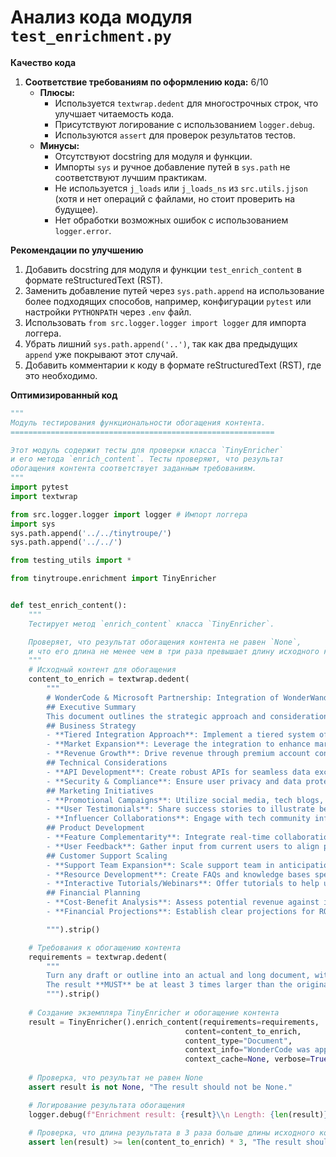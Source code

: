 # Анализ кода модуля `test_enrichment.py`

**Качество кода**
1.  **Соответствие требованиям по оформлению кода:** 6/10
    *   **Плюсы:**
        *   Используется `textwrap.dedent` для многострочных строк, что улучшает читаемость кода.
        *   Присутствуют логирование с использованием `logger.debug`.
        *   Используются `assert` для проверок результатов тестов.
    *   **Минусы:**
        *   Отсутствуют docstring для модуля и функции.
        *   Импорты `sys` и ручное добавление путей в `sys.path` не соответствуют лучшим практикам.
        *   Не используется `j_loads` или `j_loads_ns` из `src.utils.jjson` (хотя и нет операций с файлами, но стоит проверить на будущее).
        *   Нет обработки возможных ошибок с использованием `logger.error`.

**Рекомендации по улучшению**

1.  Добавить docstring для модуля и функции `test_enrich_content` в формате reStructuredText (RST).
2.  Заменить добавление путей через `sys.path.append` на использование более подходящих способов, например, конфигурации `pytest` или настройки `PYTHONPATH` через `.env` файл.
3.  Использовать `from src.logger.logger import logger` для импорта логгера.
4.  Убрать лишний `sys.path.append('..')`, так как два предыдущих `append` уже покрывают этот случай.
5.  Добавить комментарии к коду в формате reStructuredText (RST), где это необходимо.

**Оптимизированный код**

```python
"""
Модуль тестирования функциональности обогащения контента.
===========================================================

Этот модуль содержит тесты для проверки класса `TinyEnricher`
и его метода `enrich_content`. Тесты проверяют, что результат
обогащения контента соответствует заданным требованиям.
"""
import pytest
import textwrap

from src.logger.logger import logger # Импорт логгера
import sys
sys.path.append('../../tinytroupe/')
sys.path.append('../../')

from testing_utils import *

from tinytroupe.enrichment import TinyEnricher


def test_enrich_content():
    """
    Тестирует метод `enrich_content` класса `TinyEnricher`.

    Проверяет, что результат обогащения контента не равен `None`,
    и что его длина не менее чем в три раза превышает длину исходного контента.
    """
    # Исходный контент для обогащения
    content_to_enrich = textwrap.dedent(
        """
        # WonderCode & Microsoft Partnership: Integration of WonderWand with GitHub
        ## Executive Summary
        This document outlines the strategic approach and considerations for the partnership between WonderCode and Microsoft, focusing on the integration of WonderWand with GitHub. It captures the collaborative efforts and insights from various departments within WonderCode.
        ## Business Strategy
        - **Tiered Integration Approach**: Implement a tiered system offering basic features to free users and advanced functionalities for premium accounts.
        - **Market Expansion**: Leverage the integration to enhance market presence and user base.
        - **Revenue Growth**: Drive revenue through premium account conversions.
        ## Technical Considerations
        - **API Development**: Create robust APIs for seamless data exchange between WonderWand and GitHub.
        - **Security & Compliance**: Ensure user privacy and data protection, adhering to regulations.
        ## Marketing Initiatives
        - **Promotional Campaigns**: Utilize social media, tech blogs, and developer forums to promote the integration.
        - **User Testimonials**: Share success stories to illustrate benefits.
        - **Influencer Collaborations**: Engage with tech community influencers to amplify reach.
        ## Product Development
        - **Feature Complementarity**: Integrate real-time collaboration features into GitHub's code review process.
        - **User Feedback**: Gather input from current users to align product enhancements with user needs.
        ## Customer Support Scaling
        - **Support Team Expansion**: Scale support team in anticipation of increased queries.
        - **Resource Development**: Create FAQs and knowledge bases specific to the integration.
        - **Interactive Tutorials/Webinars**: Offer tutorials to help users maximize the integration's potential.
        ## Financial Planning
        - **Cost-Benefit Analysis**: Assess potential revenue against integration development and maintenance costs.
        - **Financial Projections**: Establish clear projections for ROI measurement.

        """).strip()

    # Требования к обогащению контента
    requirements = textwrap.dedent(
        """
        Turn any draft or outline into an actual and long document, with many, many details. Include tables, lists, and other elements.
        The result **MUST** be at least 3 times larger than the original content in terms of characters - do whatever it takes to make it this long and detailed.
        """).strip()
    
    # Создание экземпляра TinyEnricher и обогащение контента
    result = TinyEnricher().enrich_content(requirements=requirements, 
                                       content=content_to_enrich, 
                                       content_type="Document", 
                                       context_info="WonderCode was approached by Microsoft to for a partnership.",
                                       context_cache=None, verbose=True)    
    
    # Проверка, что результат не равен None
    assert result is not None, "The result should not be None."

    # Логирование результата обогащения
    logger.debug(f"Enrichment result: {result}\\n Length: {len(result)}\\n Original length: {len(content_to_enrich)}\\n")
    
    # Проверка, что длина результата в 3 раза больше длины исходного контента
    assert len(result) >= len(content_to_enrich) * 3, "The result should be at least 3 times larger than the original content."
```